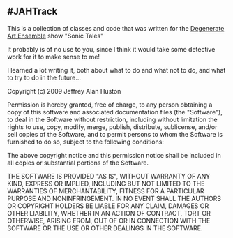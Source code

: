 #JAHTrack
---------

This is a collection of classes and code that was written for the [Degenerate Art Ensemble](http://www.degenerateartensemble.com) show "Sonic Tales"



It probably is of no use to you, since I think it would take some detective work for it to make sense to me!

I learned a lot writing it, both about what to do and what not to do, and what to try to do in the future...

Copyright (c) 2009 Jeffrey Alan Huston

Permission is hereby granted, free of charge, to any person obtaining
a copy of this software and associated documentation files (the
"Software"), to deal in the Software without restriction, including
without limitation the rights to use, copy, modify, merge, publish,
distribute, sublicense, and/or sell copies of the Software, and to
permit persons to whom the Software is furnished to do so, subject to
the following conditions:

The above copyright notice and this permission notice shall be
included in all copies or substantial portions of the Software.

THE SOFTWARE IS PROVIDED "AS IS", WITHOUT WARRANTY OF ANY KIND,
EXPRESS OR IMPLIED, INCLUDING BUT NOT LIMITED TO THE WARRANTIES OF
MERCHANTABILITY, FITNESS FOR A PARTICULAR PURPOSE AND
NONINFRINGEMENT. IN NO EVENT SHALL THE AUTHORS OR COPYRIGHT HOLDERS BE
LIABLE FOR ANY CLAIM, DAMAGES OR OTHER LIABILITY, WHETHER IN AN ACTION
OF CONTRACT, TORT OR OTHERWISE, ARISING FROM, OUT OF OR IN CONNECTION
WITH THE SOFTWARE OR THE USE OR OTHER DEALINGS IN THE SOFTWARE.

